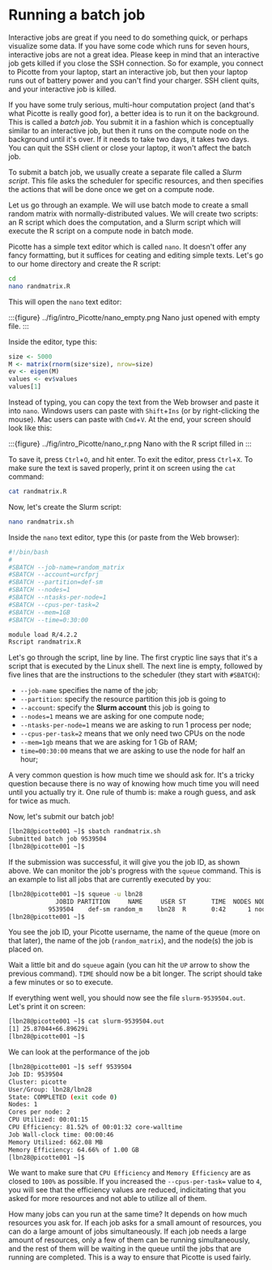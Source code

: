# Running a batch job

Interactive jobs are great if you need to do something quick, or perhaps visualize some data. 
If you have some code which runs for seven hours, interactive jobs are not a great idea. Please 
keep in mind that an interactive job gets killed if you close the SSH connection. So for example, 
you connect to Picotte from your laptop, start an interactive job, but then your laptop runs out 
of battery power and you can't find your charger. SSH client quits, and your interactive job is killed.

If you have some truly serious, multi-hour computation project (and that's what Picotte is really 
good for), a better idea is to run it on the background. This is called a *batch job*. You submit 
it in a fashion which is conceptually similar to an interactive job, but then it runs on the compute 
node on the background until it's over. If it needs to take two days, it takes two days. You can quit 
the SSH client or close your laptop, it won't affect the batch job.

To submit a batch job, we usually create a separate file called a *Slurm script*. This file asks the 
scheduler for specific resources, and then specifies the actions that will be done once we get on a 
compute node.

Let us go through an example. We will use batch mode to create a small random matrix with 
normally-distributed values. We will create two scripts: an R script which does the computation, 
and a Slurm script which will execute the R script on a compute node in batch mode.

Picotte has a simple text editor which is called `nano`. It doesn't offer any fancy formatting, 
but it suffices for ceating and editing simple texts. Let's go to our home directory and create the 
R script:

~~~bash
cd
nano randmatrix.R
~~~

This will open the `nano` text editor:

:::{figure} ../fig/intro_Picotte/nano_empty.png
Nano just opened with empty file.
:::

Inside the editor, type this:

~~~R
size <- 5000
M <- matrix(rnorm(size*size), nrow=size)
ev <- eigen(M)
values <- ev$values
values[1]
~~~

Instead of typing, you can copy the text from the Web browser and paste it into `nano`. Windows users 
can paste with `Shift`+`Ins` (or by right-clicking the mouse). Mac users can paste with `Cmd`+`V`. At 
the end, your screen should look like this:

:::{figure} ../fig/intro_Picotte/nano_r.png
Nano with the R script filled in
:::

To save it, press `Ctrl`+`O`, and hit enter. To exit the editor, press `Ctrl`+`X`. To make sure the text is 
saved properly, print it on screen using the `cat` command:

~~~bash
cat randmatrix.R
~~~

Now, let's create the Slurm script:

~~~bash
nano randmatrix.sh
~~~

Inside the `nano` text editor, type this (or paste from the Web browser):

~~~bash
#!/bin/bash
#
#SBATCH --job-name=random_matrix
#SBATCH --account=urcfprj
#SBATCH --partition=def-sm
#SBATCH --nodes=1
#SBATCH --ntasks-per-node=1
#SBATCH --cpus-per-task=2
#SBATCH --mem=1GB
#SBATCH --time=0:30:00

module load R/4.2.2
Rscript randmatrix.R
~~~

Let's go through the script, line by line. The first cryptic line says that it's a script that is 
executed by the Linux shell. The next line is empty, followed by five lines that are the instructions 
to the scheduler (they start with `#SBATCH`):

- `--job-name` specifies the name of the job;
- `--partition`: specify the resource partition this job is going to
- `--account`: specify the **Slurm account** this job is going to
- `--nodes=1` means we are asking for one compute node;
- `--ntasks-per-node=1` means we are asking to run 1 process per node;
- `--cpus-per-task=2` means that we only need two CPUs on the node 
- `--mem=1gb` means that we are asking for 1 Gb of RAM; 
- `time=00:30:00` means that we are asking to use the node for half an hour; 

A very common question is how much time we should ask for. It's a tricky question because 
there is no way of knowing how much time you will need until you actually try it. One rule of 
thumb is: make a rough guess, and ask for twice as much.

Now, let's submit our batch job!

~~~bash
[lbn28@picotte001 ~]$ sbatch randmatrix.sh
Submitted batch job 9539504
[lbn28@picotte001 ~]$
~~~

If the submission was successful, it will give you the job ID, as shown above. 
We can monitor the job's progress with the `squeue` command. This is an example to list 
all jobs that are currently executed by you:

~~~bash
[lbn28@picotte001 ~]$ squeue -u lbn28
             JOBID PARTITION     NAME     USER ST       TIME  NODES NODELIST(REASON)
           9539504    def-sm random_m    lbn28  R       0:42      1 node047
[lbn28@picotte001 ~]$
~~~

You see the job ID, your Picotte username, the name of the queue (more on that later), 
the name of the job (`random_matrix`), and the node(s) the job is placed on. 

Wait a little bit and do `squeue` again (you can hit the `UP` arrow to show the previous command). 
`TIME` should now be a bit longer. The script should take a few minutes or so to execute. 

If everything went well, you should now see the file `slurm-9539504.out`. Let's print it on screen:

~~~bash
[lbn28@picotte001 ~]$ cat slurm-9539504.out
[1] 25.87044+66.89629i
[lbn28@picotte001 ~]$
~~~

We can look at the performance of the job

~~~bash
[lbn28@picotte001 ~]$ seff 9539504
Job ID: 9539504
Cluster: picotte
User/Group: lbn28/lbn28
State: COMPLETED (exit code 0)
Nodes: 1
Cores per node: 2
CPU Utilized: 00:01:15
CPU Efficiency: 81.52% of 00:01:32 core-walltime
Job Wall-clock time: 00:00:46
Memory Utilized: 662.08 MB
Memory Efficiency: 64.66% of 1.00 GB
[lbn28@picotte001 ~]$
~~~

We want to make sure that `CPU Efficiency` and `Memory Efficiency` are as closed to `100%` as 
possible. If you increased the `--cpus-per-task=` value to `4`, you will see that the 
efficiency values are reduced, indicitating that you asked for more resources and not able to 
utilize all of them. 

How many jobs can you run at the same time? It depends on how much resources you ask for. If 
each job asks for a small amount of resources, you can do a large amount of jobs simultaneously. 
If each job needs a large amount of resources, only a few of them can be running simultaneously, 
and the rest of them will be waiting in the queue until the jobs that are running are completed. 
This is a way to ensure that Picotte is used fairly.

